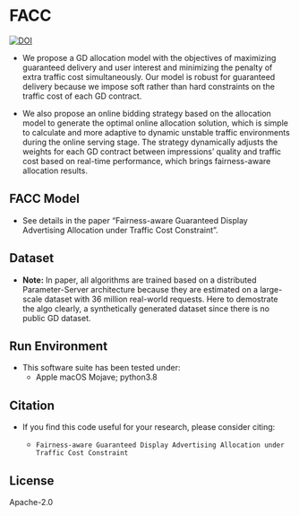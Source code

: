 # FACC

[![DOI](https://zenodo.org/badge/598025346.svg)](https://zenodo.org/badge/latestdoi/598025346)

- We propose a GD allocation model with the objectives of maximizing guaranteed delivery and user interest and minimizing the penalty of extra traffic cost simultaneously. Our model is robust for guaranteed delivery because we impose soft rather than hard constraints on the traffic cost of each GD contract.

- We also propose an online bidding strategy based on the allocation model to generate the optimal online allocation solution, which is simple to calculate and more adaptive to dynamic unstable traffic environments during the online serving stage. The strategy dynamically adjusts the weights for each GD contract between impressions’ quality and traffic cost based on real-time performance, which brings fairness-aware allocation results.

## FACC Model
- See details in the paper “Fairness-aware Guaranteed Display Advertising Allocation under Traffic Cost Constraint”.

## Dataset
- **Note:** In paper, all algorithms are trained based on a distributed Parameter-Server architecture because they are estimated on a large-scale dataset with 36 million real-world requests. Here to demostrate the algo clearly, a synthetically generated dataset since there is no public GD dataset.

## Run Environment
- This software suite has been tested under:
  - Apple macOS Mojave; python3.8

## Citation

- If you find this code useful for your research, please consider citing:

  - `Fairness-aware Guaranteed Display Advertising Allocation under Traffic Cost Constraint`

## License
Apache-2.0
